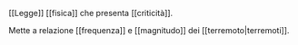 [[Legge]] [[fisica]] che presenta [[criticità]].

Mette a relazione [[frequenza]] e [[magnitudo]] dei [[terremoto|terremoti]].